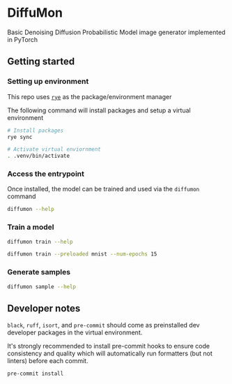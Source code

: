 # DiffuMon

Basic Denoising Diffusion Probabilistic Model image generator implemented in PyTorch


## Getting started

### Setting up environment

This repo uses [`rye`](https://rye.astral.sh/guide/installation/) as the package/environment manager

The following command will install packages and setup a virtual environment

```bash
# Install packages
rye sync

# Activate virtual enviornment
. .venv/bin/activate
```


### Access the entrypoint

Once installed, the model can be trained and used via the `diffumon` command

```bash
diffumon --help
```

### Train a model


```bash
diffumon train --help
```

```bash
diffumon train --preloaded mnist --num-epochs 15
```


### Generate samples

```bash
diffumon sample --help
```

## Developer notes

`black`, `ruff`, `isort`, and `pre-commit` should come as preinstalled dev developer packages in the virtual environment.

It's strongly recommended to install pre-commit hooks to ensure code consistency and quality which will automatically run formatters (but not linters) before each commit.

```bash
pre-commit install
```